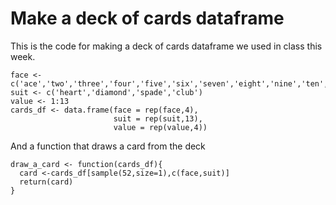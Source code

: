 # Make a deck of cards dataframe

This is the code for making a deck of cards dataframe we used in class this week.

```{r}
face <- c('ace','two','three','four','five','six','seven','eight','nine','ten','Jack','Queen','King')
suit <- c('heart','diamond','spade','club')
value <- 1:13
cards_df <- data.frame(face = rep(face,4),
                       suit = rep(suit,13),
                       value = rep(value,4))
```

And a function that draws a card from the deck

```{r}
draw_a_card <- function(cards_df){
  card <-cards_df[sample(52,size=1),c(face,suit)]
  return(card)
}
```
